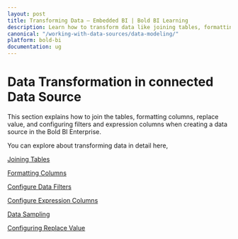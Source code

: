 ```yaml
---
layout: post
title: Transforming Data – Embedded BI | Bold BI Learning
description: Learn how to transform data like joining tables, formatting columns, replace value, and configure data filters and expression columns in Bold BI deployed in your server.
canonical: "/working-with-data-sources/data-modeling/"
platform: bold-bi
documentation: ug
---
```


# Data Transformation in connected Data Source

This section explains how to join the tables, formatting columns, replace value, and configuring filters and expression columns when creating a data source in the Bold BI Enterprise.

You can explore about transforming data in detail here,

[Joining Tables](/working-with-data-sources/data-modeling/joining-table/)

[Formatting Columns](/working-with-data-sources/data-modeling/formatting-column/)

[Configure Data Filters](/working-with-data-sources/data-modeling/configuring-data-filters/)

[Configure Expression Columns](/working-with-data-sources/data-modeling/configuring-expression-columns/)

[Data Sampling](/working-with-data-sources/data-modeling/data-sampling/)

[Configuring Replace Value](/working-with-data-sources/data-modeling/configuring-replace-value/)